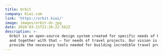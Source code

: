 ```yaml
---
title: Orbit
company: Kiwi.com
link: 'https://orbit.kiwi/'
image: images/orbit-ds.jpg
date: 2020-03-21T21:26:22.562Z
description: >-
  Orbit is an open-source design system created for specific needs of Kiwi.com
  and together with that – for needs of travel projects. Our vision is to
  provide the necessary tools needed for building incredible travel products.
---
```

